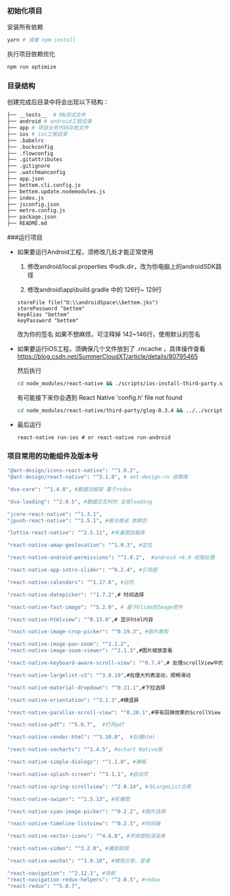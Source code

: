 ### 初始化项目
安装所有依赖
```bash
yarn # 或者 npm install
```
执行项目依赖优化
```bash
npm run optimize
```

### 目录结构
创建完成后目录中将会出现以下结构：

```bash
├── __tests__  # RN测试文件 
├── android # android工程目录
├── app # 项目业务代码存放文件
├── ios # ios工程目录
├── .babelrc 
├── .buckconfig
├── .flowconfig
├── .gitattributes
├── .gitignore
├── .watchmanconfig
├── app.json
├── bettem.cli.config.js 
├── bettem.update.nodemodules.js
├── index.js
├── jsconfig.json
├── metro.config.js
├── package.json
├── README.md
```

###运行项目
+ 如果要运行Android工程，须修改几处才能正常使用
  1. 修改android/local.properties 中sdk.dir，改为你电脑上的androidSDK路径

  2. 修改android\app\build.gradle 中的 126行~ 129行
    ```
    storeFile file("D:\\androidSpace\\bettem.jks")
    storePassword "bettem"
    keyAlias "bettem"
    keyPassword "bettem"
    ```
    改为你的签名
    如果不想麻烦，可注释掉 142~146行，使用默认的签名

+ 如果要运行iOS工程，须确保几个文件放到了 .rncache ，具体操作查看  https://blog.csdn.net/SummerCloudXT/article/details/80795465
  
    然后执行
    ```bash
    cd node_modules/react-native && ./scripts/ios-install-third-party.sh && cd ../../
    ```

    有可能接下来你会遇到 React Native 'config.h' file not found
    ```bash
    cd node_modules/react-native/third-party/glog-0.3.4 && ../../scripts/ios-configure-glog.sh && cd ../../../../
    ```
+ 最后运行
    ```
    react-native run-ios # or react-native run-android
    ```
### 项目常用的功能组件及版本号

```bash
"@ant-design/icons-react-native": "^1.0.2",
"@ant-design/react-native": "^3.1.0", # ant-design-rn 依赖库

"dva-core": "^1.4.0", #数据流框架 基于redux

"dva-loading": "^2.0.5", #数据交互时的 全局loading

"jcore-react-native": "^1.3.1",
"jpush-react-native": "^2.5.1", #极光推送 依赖包

"lottie-react-native": "^2.5.11", #矢量图加载库

"react-native-amap-geolocation": "^1.0.3", #定位

"react-native-android-permissions": "^1.0.2",  #android >6.0 权限处理

"react-native-app-intro-slider": "^0.2.4", #引导图

"react-native-calendars": "^1.17.6", #日历

"react-native-datepicker": "^1.7.2",# 时间选择

"react-native-fast-image": "^5.2.0", # 基于Glide的Image控件

"react-native-htmlview": "^0.13.0",# 显示html内容

"react-native-image-crop-picker": "^0.19.3", #图片裁剪

"react-native-image-pan-zoom": "^2.1.2", 
"react-native-image-zoom-viewer": "^2.1.3",#图片缩放查看

"react-native-keyboard-aware-scroll-view": "^0.7.4",# 处理scrollView中的键盘遮挡与焦点问题

"react-native-largelist-v3": "^3.0.10",#处理大列表滚动，顺畅滑动

"react-native-material-dropdown": "^0.11.1",#下拉选择

"react-native-orientation": "^3.1.3",#横竖屏

"react-native-parallax-scroll-view": "^0.20.1",#带有回弹效果的ScrollView

"react-native-pdf": "^5.0.7",  #打开pdf

"react-native-render-html": "^3.10.0",  #处理html

"react-native-secharts": "^1.4.5", #echart Native版

"react-native-simple-dialogs": "^1.1.0", #弹框

"react-native-splash-screen": "^3.1.1", #启动页

"react-native-spring-scrollview": "^2.0.14", #与LargeList合用

"react-native-swiper": "^1.5.13", #轮播图

"react-native-syan-image-picker": "^0.2.2", #图片选择

"react-native-timeline-listview": "^0.2.3", #时间轴

"react-native-vector-icons": "^4.6.0", #字体图标渲染库

"react-native-video": "^3.2.0", #播放视频

"react-native-wechat": "^1.9.10", #微信分享、登录

"react-navigation": "^2.12.1", #导航
"react-navigation-redux-helpers": "^2.0.5", #redux
"react-redux": "^5.0.7",
```
